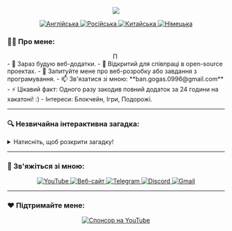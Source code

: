 <div id="header" align="center">
  <img src="https://capsule-render.vercel.app/api?type=waving&color=timeGradient&height=300&section=header&text=Володимир%20Банов&fontSize=90&fontAlignY=38&fontColor=auto&descAlignY=51&desc=Простий%20програміст%20%7C%20Учасник%20відкритого%20коду&descAlign=62"/>
  
  <p align="center">
    <a href="https://github.com/BANSAFAn/BANSAFAn/blob/main/README.md">
      <img src="https://img.shields.io/badge/Мова-Англійська-blue?style=for-the-badge&logo=googletranslate&logoColor=white&labelColor=2b3038&color=2781c6&logoWidth=20" alt="Англійська"/>
    </a>
    <a href="https://github.com/BANSAFAn/BANSAFAn/blob/main/README.ru.md">
      <img src="https://img.shields.io/badge/Мова-Російська-blue?style=for-the-badge&logo=googletranslate&logoColor=white&labelColor=2b3038&color=d83931&logoWidth=20" alt="Російська"/>
    </a>
    <a href="https://github.com/BANSAFAn/BANSAFAn/blob/main/README.zh-CN.md">
      <img src="https://img.shields.io/badge/Мова-Китайська-blue?style=for-the-badge&logo=googletranslate&logoColor=white&labelColor=2b3038&color=f7d448&logoWidth=20" alt="Китайська"/>
    </a>
    <a href="https://github.com/BANSAFAn/BANSAFAn/blob/main/README.de.md">
      <img src="https://img.shields.io/badge/Мова-Німецька-blue?style=for-the-badge&logo=googletranslate&logoColor=white&labelColor=2b3038&color=ffd700&logoWidth=20" alt="Німецька"/>
    </a>
  </p>
</div>

### 👨‍💻 Про мене:

<style>
.typing {
  overflow: hidden;
  border-right: .15em solid orange;
  white-space: nowrap;
  margin: 0 auto;
  letter-spacing: .15em;
  animation: typing 3.5s steps(40, end), blink-caret .75s step-end infinite;
}

@keyframes typing {
  from { width: 0 }
  to { width: 100% }
}

@keyframes blink-caret {
  from, to { border-color: transparent }
  50% { border-color: orange; }
}
</style>

<div class="typing">Привіт! Я Володимир, простий програміст з України, який любить кодити з чаєм та чіпсами.</div>
- 🔭 Зараз будую веб-додатки.
- 👯 Відкритий для співпраці в open-source проектах.
- 💬 Запитуйте мене про веб-розробку або завдання з програмування.
- 📫 Зв'язатися зі мною: **ban.gogas.0996@gmail.com**
- ⚡ Цікавий факт: Одного разу закодив повний додаток за 24 години на хакатоні! :)
- Інтереси: Блокчейн, Ігри, Подорожі.

---



### 🔍 Незвичайна інтерактивна загадка:
<details>
  <summary>Натисніть, щоб розкрити загадку!</summary>
  <p>Що має ключі, але не може відкривати замки?</p>
  <details>
    <summary>Підказка</summary>
    Це те, що програмісти використовують щодня!
  </details>
  <details>
    <summary>Відповідь</summary>
    Клавіатура! 😄
  </details>
</details>

---













### 🤝 Зв'яжіться зі мною:
<div align="center">
  <a href="https://www.youtube.com/@Baneronetwo" target="_blank">
    <img src="https://img.shields.io/badge/-YouTube-FF0000?style=for-the-badge&logo=youtube&logoColor=white" alt="YouTube" />
  </a>
  <a href="https://baneronetwo.vercel.app/" target="_blank">
    <img src="https://img.shields.io/badge/-Веб-сайт-000000?style=for-the-badge&logo=About.me&logoColor=white" alt="Веб-сайт" />
  </a>
  <a href="https://t.me/banliveone" target="_blank">
    <img src="https://img.shields.io/badge/-Telegram-2CA5E0?style=for-the-badge&logo=telegram&logoColor=white" alt="Telegram" />
  </a>
  <a href="https://rebrand.ly/liveone" target="_blank">
    <img src="https://img.shields.io/badge/-Discord-5865F2?style=for-the-badge&logo=discord&logoColor=white" alt="Discord" />
  </a>
  <a href="mailto:ban.gogas.0996@gmail.com">
    <img src="https://img.shields.io/badge/-Gmail-D14836?style=for-the-badge&logo=gmail&logoColor=white" alt="Gmail" />
  </a>
</div>

---

### ❤️ Підтримайте мене:
<div align="center">
  <a href="https://www.youtube.com/channel/UClMebl5oW-tB2eQ-g_00e_A/join" target="_blank">
    <img src="https://img.shields.io/badge/Спонсор-FF0000?style=for-the-badge&logo=YouTube&logoColor=white" alt="Спонсор на YouTube" />
  </a>
</div>